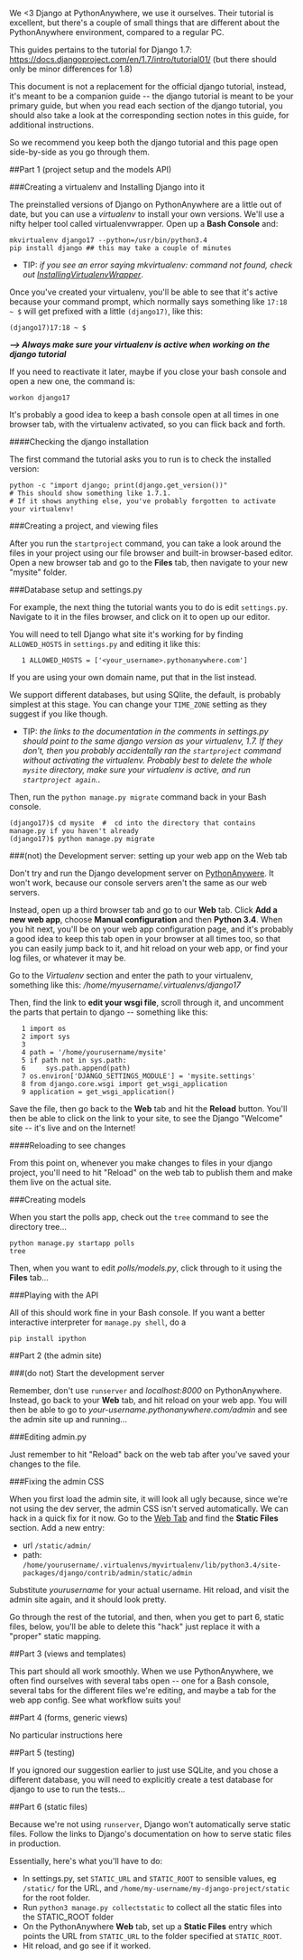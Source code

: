 
<!--
.. title: Following the official Django Tutorial on PythonAnywhere
.. slug: FollowingTheDjangoTutorial
.. date: 2015-05-13 14:35:28 UTC+01:00
.. tags:
.. category:
.. link:
.. description:
.. type: text
-->



We &lt;3 Django at PythonAnywhere, we use it ourselves. Their tutorial is excellent, but there's a couple of small things that are different about the PythonAnywhere environment, compared to a regular PC. 

This guides pertains to the tutorial for Django 1.7: <https://docs.djangoproject.com/en/1.7/intro/tutorial01/> (but there should only be minor differences for 1.8) 

This document is not a replacement for the official django tutorial, instead, it's meant to be a companion guide -- the django tutorial is meant to be your primary guide, but when you read each section of the django tutorial, you should also take a look at the corresponding section notes in this guide, for additional instructions. 

So we recommend you keep both the django tutorial and this page open side-by-side as you go through them. 


##Part 1 (project setup and the models API)



###Creating a virtualenv and Installing Django into it


The preinstalled versions of Django on PythonAnywhere are a little out of date, but you can use a *virtualenv* to install your own versions. We'll use a nifty helper tool called virtualenvwrapper. Open up a **Bash Console** and: 

    mkvirtualenv django17 --python=/usr/bin/python3.4
    pip install django ## this may take a couple of minutes


  * TIP: *if you see an error saying mkvirtualenv: command not found, check out [InstallingVirtualenvWrapper](/pages/InstallingVirtualenvWrapper)*. 

Once you've created your virtualenv, you'll be able to see that it's active because your command prompt, which normally says something like `17:18 ~ $` will get prefixed with a little `(django17)`, like this: 

    (django17)17:18 ~ $


***--&gt; Always make sure your virtualenv is active when working on the django tutorial***

If you need to reactivate it later, maybe if you close your bash console and open a new one, the command is: 

    workon django17


It's probably a good idea to keep a bash console open at all times in one browser tab, with the virtualenv activated, so you can flick back and forth. 


####Checking the django installation


The first command the tutorial asks you to run is to check the installed version: 

    python -c "import django; print(django.get_version())"
    # This should show something like 1.7.1.  
    # If it shows anything else, you've probably forgotten to activate your virtualenv!



###Creating a project, and viewing files


After you run the `startproject` command, you can take a look around the files in your project using our file browser and built-in browser-based editor. Open a new browser tab and go to the **Files** tab, then navigate to your new "mysite" folder. 


###Database setup and settings.py


For example, the next thing the tutorial wants you to do is edit `settings.py`. Navigate to it in the files browser, and click on it to open up our editor. 

You will need to tell Django what site it's working for by finding `ALLOWED_HOSTS` in `settings.py` and editing it like this: 

       1 ALLOWED_HOSTS = ['<your_username>.pythonanywhere.com']



If you are using your own domain name, put that in the list instead. 

We support different databases, but using SQlite, the default, is probably simplest at this stage. You can change your `TIME_ZONE` setting as they suggest if you like though. 

  * TIP: *the links to the documentation in the comments in settings.py should point to the same django version as your virtualenv, 1.7. If they don't, then you probably accidentally ran the `startproject` command without activating the virtualenv. Probably best to delete the whole `mysite` directory, make sure your virtualenv is active, and run `startproject again`.*. 

Then, run the `python manage.py migrate` command back in your Bash console. 

    (django17)$ cd mysite  #  cd into the directory that contains manage.py if you haven't already
    (django17)$ python manage.py migrate



###(not) the Development server: setting up your web app on the Web tab


Don't try and run the Django development server on [PythonAnywere](https://www.pythonanywhere.com/). It won't work, because our console servers aren't the same as our web servers. 

Instead, open up a third browser tab and go to our **Web** tab. Click **Add a new web app**, choose **Manual configuration** and then **Python 3.4**. When you hit next, you'll be on your web app configuration page, and it's probably a good idea to keep this tab open in your browser at all times too, so that you can easily jump back to it, and hit reload on your web app, or find your log files, or whatever it may be. 

Go to the *Virtualenv* section and enter the path to your virtualenv, something like this: */home/myusername/.virtualenvs/django17*

Then, find the link to **edit your wsgi file**, scroll through it, and uncomment the parts that pertain to django -- something like this: 

       1 import os
       2 import sys
       3 
       4 path = '/home/yourusername/mysite'
       5 if path not in sys.path:
       6     sys.path.append(path)
       7 os.environ['DJANGO_SETTINGS_MODULE'] = 'mysite.settings'
       8 from django.core.wsgi import get_wsgi_application
       9 application = get_wsgi_application()



Save the file, then go back to the **Web** tab and hit the **Reload** button. You'll then be able to click on the link to your site, to see the Django "Welcome" site -- it's live and on the Internet! 


####Reloading to see changes


From this point on, whenever you make changes to files in your django project, you'll need to hit "Reload" on the web tab to publish them and make them live on the actual site. 


###Creating models


When you start the polls app, check out the `tree` command to see the directory tree... 

    python manage.py startapp polls
    tree


Then, when you want to edit *polls/models.py*, click through to it using the **Files** tab... 


###Playing with the API


All of this should work fine in your Bash console. If you want a better interactive interpreter for `manage.py shell`, do a 

    pip install ipython



##Part 2 (the admin site)



###(do not) Start the development server


Remember, don't use `runserver` and *localhost:8000* on PythonAnywhere. Instead, go back to your **Web** tab, and hit reload on your web app. You will then be able to go to *your-username.pythonanywhere.com/admin* and see the admin site up and running... 


###Editing admin.py


Just remember to hit "Reload" back on the web tab after you've saved your changes to the file. 


###Fixing the admin CSS


When you first load the admin site, it will look all ugly because, since we're not using the dev server, the admin CSS isn't served automatically. We can hack in a quick fix for it now. Go to the [Web Tab](https://www.pythonanywhere.com/web_app_setup) and find the **Static Files** section. Add a new entry: 

  * url `/static/admin/`
  * path: `/home/yourusername/.virtualenvs/myvirtualenv/lib/python3.4/site-packages/django/contrib/admin/static/admin`

Substitute *yourusername* for your actual username. Hit reload, and visit the admin site again, and it should look pretty. 

Go through the rest of the tutorial, and then, when you get to part 6, static files, below, you'll be able to delete this "hack" just replace it with a "proper" static mapping. 


##Part 3 (views and templates)


This part should all work smoothly. When we use PythonAnywhere, we often find ourselves with several tabs open -- one for a Bash console, several tabs for the different files we're editing, and maybe a tab for the web app config. See what workflow suits you! 


##Part 4 (forms, generic views)


No particular instructions here 


##Part 5 (testing)


If you ignored our suggestion earlier to just use SQLite, and you chose a different database, you will need to explicitly create a test database for django to use to run the tests... 


##Part 6 (static files)


Because we're not using `runserver`, Django won't automatically serve static files. Follow the links to Django's documentation on how to serve static files in production. 

Essentially, here's what you'll have to do: 

  * In settings.py, set `STATIC_URL` and `STATIC_ROOT` to sensible values, eg `/static/` for the URL, and `/home/my-username/my-django-project/static` for the root folder. 
  * Run `python3 manage.py collectstatic` to collect all the static files into the STATIC_ROOT folder 
  * On the PythonAnywhere **Web** tab, set up a **Static Files** entry which points the URL from `STATIC_URL` to the folder specified at `STATIC_ROOT`. 
  * Hit reload, and go see if it worked. 
